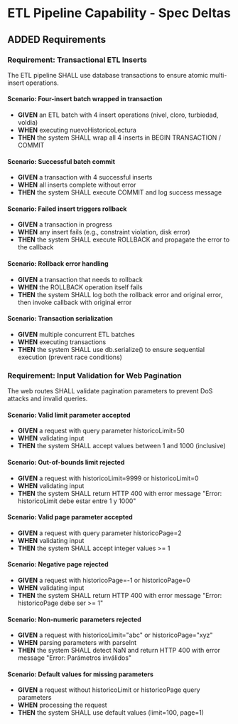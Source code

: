 # ETL Pipeline Capability - Spec Deltas

## ADDED Requirements

### Requirement: Transactional ETL Inserts
The ETL pipeline SHALL use database transactions to ensure atomic multi-insert operations.

#### Scenario: Four-insert batch wrapped in transaction
- **GIVEN** an ETL batch with 4 insert operations (nivel, cloro, turbiedad, voldia)
- **WHEN** executing nuevoHistoricoLectura
- **THEN** the system SHALL wrap all 4 inserts in BEGIN TRANSACTION / COMMIT

#### Scenario: Successful batch commit
- **GIVEN** a transaction with 4 successful inserts
- **WHEN** all inserts complete without error
- **THEN** the system SHALL execute COMMIT and log success message

#### Scenario: Failed insert triggers rollback
- **GIVEN** a transaction in progress
- **WHEN** any insert fails (e.g., constraint violation, disk error)
- **THEN** the system SHALL execute ROLLBACK and propagate the error to the callback

#### Scenario: Rollback error handling
- **GIVEN** a transaction that needs to rollback
- **WHEN** the ROLLBACK operation itself fails
- **THEN** the system SHALL log both the rollback error and original error, then invoke callback with original error

#### Scenario: Transaction serialization
- **GIVEN** multiple concurrent ETL batches
- **WHEN** executing transactions
- **THEN** the system SHALL use db.serialize() to ensure sequential execution (prevent race conditions)

### Requirement: Input Validation for Web Pagination
The web routes SHALL validate pagination parameters to prevent DoS attacks and invalid queries.

#### Scenario: Valid limit parameter accepted
- **GIVEN** a request with query parameter historicoLimit=50
- **WHEN** validating input
- **THEN** the system SHALL accept values between 1 and 1000 (inclusive)

#### Scenario: Out-of-bounds limit rejected
- **GIVEN** a request with historicoLimit=9999 or historicoLimit=0
- **WHEN** validating input
- **THEN** the system SHALL return HTTP 400 with error message "Error: historicoLimit debe estar entre 1 y 1000"

#### Scenario: Valid page parameter accepted
- **GIVEN** a request with query parameter historicoPage=2
- **WHEN** validating input
- **THEN** the system SHALL accept integer values >= 1

#### Scenario: Negative page rejected
- **GIVEN** a request with historicoPage=-1 or historicoPage=0
- **WHEN** validating input
- **THEN** the system SHALL return HTTP 400 with error message "Error: historicoPage debe ser >= 1"

#### Scenario: Non-numeric parameters rejected
- **GIVEN** a request with historicoLimit="abc" or historicoPage="xyz"
- **WHEN** parsing parameters with parseInt
- **THEN** the system SHALL detect NaN and return HTTP 400 with error message "Error: Parámetros inválidos"

#### Scenario: Default values for missing parameters
- **GIVEN** a request without historicoLimit or historicoPage query parameters
- **WHEN** processing the request
- **THEN** the system SHALL use default values (limit=100, page=1)
